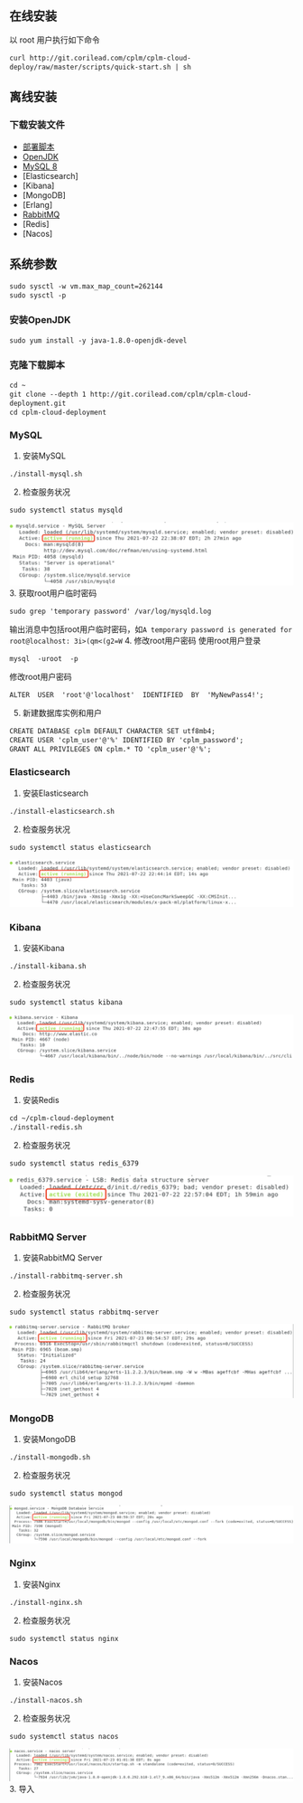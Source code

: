## 在线安装
以 root 用户执行如下命令
```
curl http://git.corilead.com/cplm/cplm-cloud-deploy/raw/master/scripts/quick-start.sh | sh
```
## 离线安装
### 下载安装文件
* [部署脚本](http://git.corilead.com/cplm/cplm-cloud-deploy/-/archive/master/cplm-cloud-deploy-master.zip)
* [OpenJDK](https://download.java.net/java/GA/jdk11/9/GPL/openjdk-11.0.2_linux-x64_bin.tar.gz)
* [MySQL 8](https://dev.mysql.com/get/Downloads/MySQL-8.0/mysql-community-server-8.0.26-1.el7.x86_64.rpm)
* [Elasticsearch]
* [Kibana]
* [MongoDB]
* [Erlang]
* [RabbitMQ](https://packagecloud.io/rabbitmq/rabbitmq-server/packages/el/7/rabbitmq-server-3.8.19-1.el7.noarch.rpm/download.rpm)
* [Redis]
* [Nacos]

## 系统参数
```
sudo sysctl -w vm.max_map_count=262144
sudo sysctl -p
```

### 安装OpenJDK
```
sudo yum install -y java-1.8.0-openjdk-devel
```

### 克隆下载脚本
```
cd ~
git clone --depth 1 http://git.corilead.com/cplm/cplm-cloud-deployment.git
cd cplm-cloud-deployment
```

### MySQL
1. 安装MySQL
```
./install-mysql.sh
```
2. 检查服务状况
```
sudo systemctl status mysqld
```
![](images/screenshot_1627016745809.png)
3. 获取root用户临时密码
```
sudo grep 'temporary password' /var/log/mysqld.log
```
输出消息中包括root用户临时密码，如`A temporary password is generated for root@localhost: 3i>(qm<(g2=W`
4. 修改root用户密码
使用root用户登录
```
mysql  -uroot  -p
```
修改root用户密码
```
ALTER  USER  'root'@'localhost'  IDENTIFIED  BY  'MyNewPass4!';
```
5. 新建数据库实例和用户
```
CREATE DATABASE cplm DEFAULT CHARACTER SET utf8mb4;
CREATE USER 'cplm_user'@'%' IDENTIFIED BY 'cplm_password';
GRANT ALL PRIVILEGES ON cplm.* TO 'cplm_user'@'%';
```

### Elasticsearch
1. 安装Elasticsearch
```
./install-elasticsearch.sh
```
2. 检查服务状况
```
sudo systemctl status elasticsearch
```
![](images/screenshot_1627008313321.png)

### Kibana
1. 安装Kibana
```
./install-kibana.sh
```
2. 检查服务状况
```
sudo systemctl status kibana
```
![](images/screenshot_1627008535747.png)

### Redis
1. 安装Redis
```
cd ~/cplm-cloud-deployment
./install-redis.sh
```
2. 检查服务状况
```
sudo systemctl status redis_6379
```
![](images/screenshot_1627016206568.png)

### RabbitMQ Server
1. 安装RabbitMQ Server
```
./install-rabbitmq-server.sh
```
2. 检查服务状况
```
sudo systemctl status rabbitmq-server
```
![](images/screenshot_1627016175604.png)

### MongoDB
1. 安装MongoDB
```
./install-mongodb.sh
```
2. 检查服务状况
```
sudo systemctl status mongod
```
![](images/screenshot_1627016446947.png)

### Nginx
1. 安装Nginx
```
./install-nginx.sh
```
2. 检查服务状况
```
sudo systemctl status nginx
```

### Nacos
1. 安装Nacos
```
./install-nacos.sh
```
2. 检查服务状况
```
sudo systemctl status nacos
```
![](images/screenshot_1627016527880.png)
3. 导入

